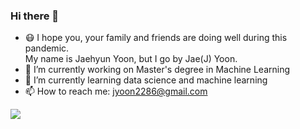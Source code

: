 ### Hi there 👋

<!--
**jyoon2286/jyoon2286** is a ✨ _special_ ✨ repository because its `README.md` (this file) appears on your GitHub profile.

Here are some ideas to get you started:
- 👯 I’m looking to collaborate on ...
- 🤔 I’m looking for help with ...
- ⚡ Fun fact: ...

-->
- 😷 I hope you, your family and friends are doing well during this pandemic. <br>
My name is Jaehyun Yoon, but I go by Jae(J) Yoon. 
- 🔭 I’m currently working on Master's degree in Machine Learning
- 🌱 I’m currently learning data science and machine learning 
- 📫 How to reach me: jyoon2286@gmail.com


![](https://komarev.com/ghpvc/?username=jyoon2286&color=brightgreen)
